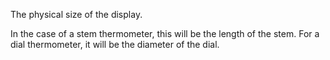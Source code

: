 The physical size of the display.


<!-- comment -->


In the case of a stem thermometer, this will be the length of the stem. For a dial thermometer, it will be the diameter of the dial.
